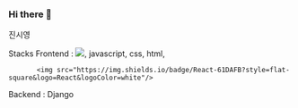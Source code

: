 ### Hi there 👋
진시영

Stacks
Frontend : <img src="https://img.shields.io/badge/React-61DAFB?style=flat-square&logo=React-&logoColor=white"/>, javascript, css, html,

           <img src="https://img.shields.io/badge/React-61DAFB?style=flat-square&logo=React&logoColor=white"/>
Backend : Django
